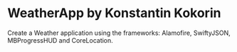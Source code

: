 # WeatherApp by Konstantin Kokorin
Create a Weather application using the frameworks: 
Alamofire, SwiftyJSON, MBProgressHUD and CoreLocation.
